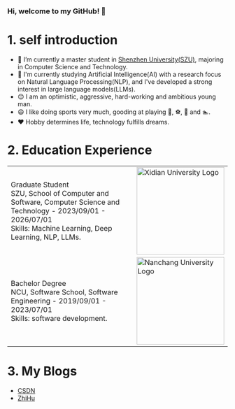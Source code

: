 ### Hi, welcome to my GitHub! 👋

# 1. self introduction
* 🔭 I’m currently a master student in [Shenzhen University(SZU)](https://www.szu.edu.cn/), majoring in Computer Science and Technology.
* 🌱 I'm currently studying Artificial Intelligence(AI) with a research focus on Natural Language Processing(NLP), and I've developed a strong interest in large language models(LLMs).
* 😊 I am an optimistic, aggressive, hard-working and ambitious young man.
* 😄 I like doing sports very much, gooding at playing 🏀, ⚽, 🏸 and 🏊‍.
* ❤ Hobby determines life, technology fulfills dreams.

# 2. Education Experience
<table>
  <tr>
    <td>
      Graduate Student<br>
      SZU, School of Computer and Software, Computer Science and Technology - 2023/09/01 - 2026/07/01<br>
      Skills: Machine Learning, Deep Learning, NLP, LLMs.<br>
    </td>
    <td>
      <a href="https://www.szu.edu.cn/"><img src="https://cdn.nlark.com/yuque/0/2024/jpeg/32812451/1708492351618-ba2c29c8-d567-4043-aadf-576f77d2df16.jpeg" alt="Xidian University Logo" style="height:200px;width:200px;"/><br></a>
    </td>
  </tr>

  <tr>
    <td>
      Bachelor Degree<br>
      NCU, Software School, Software Engineering - 2019/09/01 - 2023/07/01<br>
      Skills: software development.<br>
    </td>
    <td>
      <a href="https://www.ncu.edu.cn/"><img src="https://cdn.nlark.com/yuque/0/2024/png/32812451/1708491834235-34eda4a6-d3ad-4775-8da8-2670b4392700.png?x-oss-process=image%2Fresize%2Cw_381%2Climit_0" alt="Nanchang University Logo" style="height:200px;width:200px;"/></a>
    </td>
  </tr>
</table>

# 3. My Blogs
* [CSDN](https://blog.csdn.net/qq_45832461?spm=1000.2115.3001.5343)
* [ZhiHu](https://www.zhihu.com/people/listen-qing-huan-du)


<!--
**Yuki2L0ve/Yuki2L0ve** is a ✨ _special_ ✨ repository because its `README.md` (this file) appears on your GitHub profile.

Here are some ideas to get you started:

- 🔭 I’m currently working on ...
- 🌱 I’m currently learning ...
- 👯 I’m looking to collaborate on ...
- 🤔 I’m looking for help with ...
- 💬 Ask me about ...
- 📫 How to reach me: ...
- 😄 Pronouns: ...
- ⚡ Fun fact: ...
-->
